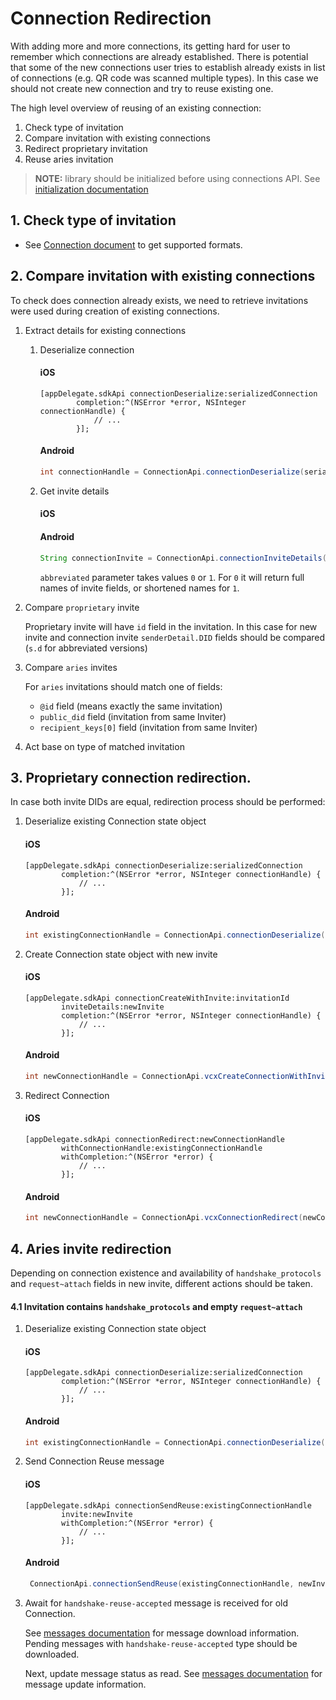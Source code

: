# Connection Redirection

With adding more and more connections, its getting hard for user to remember which connections are already established. There is potential that some of the new connections user tries to establish already exists in list of connections (e.g. QR code was scanned multiple types). In this case we should not create new connection and try to reuse existing one.

The high level overview of reusing of an existing connection:

1. Check type of invitation
1. Compare invitation with existing connections
1. Redirect proprietary invitation
1. Reuse aries invitation

> **NOTE:** library should be initialized before using connections API. See [initialization documentation](2.Initialization.md)

## 1. Check type of invitation

* See [Connection document](./3.Connections.md#example-of-a-connection-invitation) to get supported formats.

## 2. Compare invitation with existing connections

To check does connection already exists, we need to retrieve invitations were used during creation of existing connections.

1. Extract details for existing connections

    1. Deserialize connection

        #### iOS
        ```objC
        [appDelegate.sdkApi connectionDeserialize:serializedConnection
                completion:^(NSError *error, NSInteger connectionHandle) {
                    // ...
                }];
        ```
        
        #### Android
        ```java
        int connectionHandle = ConnectionApi.connectionDeserialize(serializedConnection).get();
        ```

    1. Get invite details
    
        #### iOS
        <!--TODO add obj-c sample-->
        
        #### Android
        ```java
        String connectionInvite = ConnectionApi.connectionInviteDetails(handle, abbreviated).get();
        ```
        `abbreviated` parameter takes values `0` or `1`. For `0` it will return full names of invite fields, or shortened names for `1`.

1. Compare `proprietary` invite

    Proprietary invite will have `id` field in the invitation.
    In this case for new invite and connection invite `senderDetail.DID` fields should be compared (`s.d` for abbreviated versions)

1. Compare `aries` invites

    For `aries` invitations should match one of fields: 
    * `@id` field (means exactly the same invitation)
    * `public_did` field (invitation from same Inviter)
    * `recipient_keys[0]` field (invitation from same Inviter)

1. Act base on type of matched invitation 

## 3. Proprietary connection redirection.

In case both invite DIDs are equal, redirection process should  be performed:

1. Deserialize existing Connection state object

    #### iOS
    ```objC
    [appDelegate.sdkApi connectionDeserialize:serializedConnection
            completion:^(NSError *error, NSInteger connectionHandle) {
                // ...
            }];
    ```
    
    #### Android
    ```java
    int existingConnectionHandle = ConnectionApi.connectionDeserialize(serializedConnection).get();
    ```

2. Create Connection state object with new invite

    #### iOS
    ```objC
    [appDelegate.sdkApi connectionCreateWithInvite:invitationId
            inviteDetails:newInvite
            completion:^(NSError *error, NSInteger connectionHandle) {
                // ...
            }];
    ```
    
    #### Android
    ```java
    int newConnectionHandle = ConnectionApi.vcxCreateConnectionWithInvite(invitationId, newInvite).get();
    ```

3. Redirect Connection

    #### iOS
    <!--TODO check new and existing connection param order-->
    ```objC
    [appDelegate.sdkApi connectionRedirect:newConnectionHandle
            withConnectionHandle:existingConnectionHandle
            withCompletion:^(NSError *error) {
                // ...
            }];
    ```
    
    #### Android
    ```java
    int newConnectionHandle = ConnectionApi.vcxConnectionRedirect(newConnectionHandle, existingConnectionHandle).get();
    ```

## 4. Aries invite redirection

Depending on connection existence and availability of `handshake_protocols` and `request~attach` fields in new invite, different actions should be taken.
<!-- TODO copy table from CM-2659 -->

#### 4.1 Invitation contains `handshake_protocols` and empty `request~attach`

1. Deserialize existing Connection state object

    #### iOS
    ```objC
    [appDelegate.sdkApi connectionDeserialize:serializedConnection
            completion:^(NSError *error, NSInteger connectionHandle) {
                // ...
            }];
    ```
    
    #### Android
    ```java
    int existingConnectionHandle = ConnectionApi.connectionDeserialize(serializedConnection).get();
    ```

1. Send Connection Reuse message

    #### iOS
    ```objC
    [appDelegate.sdkApi connectionSendReuse:existingConnectionHandle
            invite:newInvite
            withCompletion:^(NSError *error) {
                // ...
            }];
    ```
    
    #### Android
    ```java
     ConnectionApi.connectionSendReuse(existingConnectionHandle, newInvite).get();
    ```
    
1. Await for `handshake-reuse-accepted` message is received for old Connection. 

   See [messages documentation](8.Messages.md) for message download information.
   Pending messages with `handshake-reuse-accepted` type should be downloaded.
   
   Next, update message status as read. See [messages documentation](8.Messages.md) for message update information.
